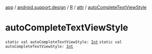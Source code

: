[app](../../../index.md) / [android.support.design](../../index.md) / [R](../index.md) / [attr](index.md) / [autoCompleteTextViewStyle](.)

# autoCompleteTextViewStyle

`static val autoCompleteTextViewStyle: `[`Int`](https://kotlinlang.org/api/latest/jvm/stdlib/kotlin/-int/index.html)
`static val autoCompleteTextViewStyle: `[`Int`](https://kotlinlang.org/api/latest/jvm/stdlib/kotlin/-int/index.html)
